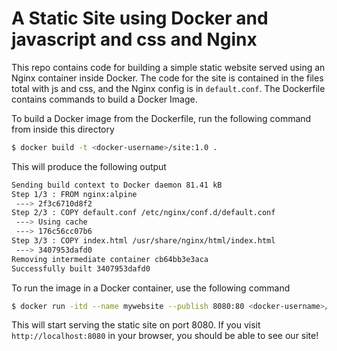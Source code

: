 # A Static Site using Docker and javascript and css and Nginx

This repo contains code for building a simple static website served using an Nginx container inside Docker. The code for the site is contained in the files total with js and css, and the Nginx config is in `default.conf`. The Dockerfile contains commands to build a Docker Image.

To build a Docker image from the Dockerfile, run the following command from inside this directory

```sh
$ docker build -t <docker-username>/site:1.0 .
```
This will produce the following output

```sh
Sending build context to Docker daemon 81.41 kB
Step 1/3 : FROM nginx:alpine
 ---> 2f3c6710d8f2
Step 2/3 : COPY default.conf /etc/nginx/conf.d/default.conf
 ---> Using cache
 ---> 176c56cc07b6
Step 3/3 : COPY index.html /usr/share/nginx/html/index.html
 ---> 3407953dafd0
Removing intermediate container cb64bb3e3aca
Successfully built 3407953dafd0
```

To run the image in a Docker container, use the following command
```sh
$ docker run -itd --name mywebsite --publish 8080:80 <docker-username>/site:1.0
```

This will start serving the static site on port 8080. If you visit `http://localhost:8080` in your browser, you should be able to see our  site!
